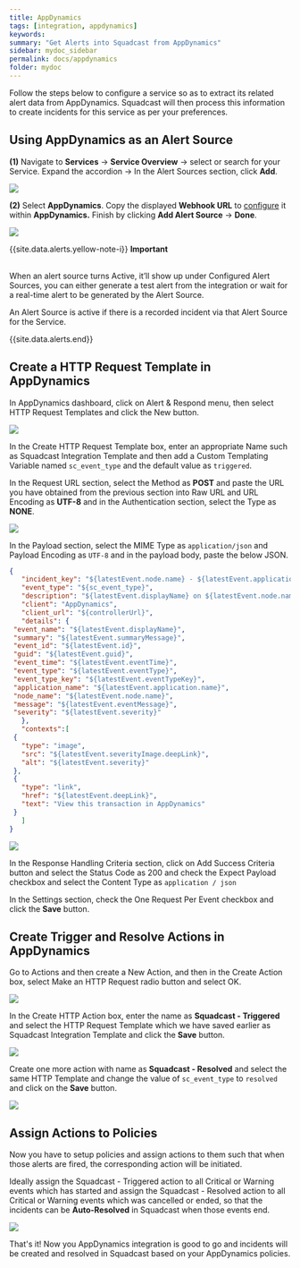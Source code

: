 ```yaml
---
title: AppDynamics
tags: [integration, appdynamics]
keywords:
summary: "Get Alerts into Squadcast from AppDynamics"
sidebar: mydoc_sidebar
permalink: docs/appdynamics
folder: mydoc
---
```


Follow the steps below to configure a service so as to extract its related alert data from AppDynamics. Squadcast will then process this information to create incidents for this service as per your preferences.

## Using AppDynamics as an Alert Source

**(1)** Navigate to **Services** -> **Service Overview** -> select or search for your Service. Expand the accordion -> In the Alert Sources section, click **Add**.

![](<images/Alert_Sources.png>)

**(2)** Select **AppDynamics**. Copy the displayed **Webhook URL** to [configure](appdynamics#create-a-http-request-template-in-appdynamics) it within **AppDynamics.** Finish by clicking **Add Alert Source** -> **Done**.

![](<images/AppDynamics.png>)

{{site.data.alerts.yellow-note-i}}
<b>Important</b><br/><br/>
<p>When an alert source turns Active, it’ll show up under Configured Alert Sources, you can either generate a test alert from the integration or wait for a real-time alert to be generated by the Alert Source.</p>
<p>An Alert Source is active if there is a recorded incident via that Alert Source for the Service.</p>
{{site.data.alerts.end}}

## Create a HTTP Request Template in AppDynamics
In AppDynamics dashboard, click on Alert & Respond menu, then select HTTP Request Templates and click the New button.

![](images/appdynamics_2.png)

In the Create HTTP Request Template box, enter an appropriate Name such as Squadcast Integration Template and then add a Custom Templating Variable named `sc_event_type` and the default value as `triggered`. 

In the Request URL section, select the Method as **POST** and paste the URL you have obtained from the previous section into Raw URL and URL Encoding as **UTF-8** and in the Authentication section, select the Type as **NONE**.

![](images/appdynamics_3.png)

In the Payload section, select the MIME Type as `application/json` and Payload Encoding as `UTF-8` and in the payload body, paste the below JSON.

```json
{    
   "incident_key": "${latestEvent.node.name} - ${latestEvent.application.name}",
   "event_type": "${sc_event_type}",
   "description": "${latestEvent.displayName} on ${latestEvent.node.name}",
   "client": "AppDynamics",
   "client_url": "${controllerUrl}",
   "details": {
 "event_name": "${latestEvent.displayName}",
 "summary": "${latestEvent.summaryMessage}",
 "event_id": "${latestEvent.id}",
 "guid": "${latestEvent.guid}",
 "event_time": "${latestEvent.eventTime}",
 "event_type": "${latestEvent.eventType}",
 "event_type_key": "${latestEvent.eventTypeKey}",
 "application_name": "${latestEvent.application.name}",
 "node_name": "${latestEvent.node.name}",
 "message": "${latestEvent.eventMessage}",
 "severity": "${latestEvent.severity}"
   },
   "contexts":[
 {
   "type": "image",
   "src": "${latestEvent.severityImage.deepLink}",
   "alt": "${latestEvent.severity}"
 },
 {
   "type": "link",
   "href": "${latestEvent.deepLink}",
   "text": "View this transaction in AppDynamics"
 }
   ]
}
```

![](images/appdynamics_4.png)

In the Response Handling Criteria section, click on Add Success Criteria button and select the Status Code as 200 and check the Expect Payload checkbox and select the Content Type as `application / json `

In the Settings section, check the One Request Per Event checkbox and click the **Save** button.

## Create Trigger and Resolve Actions in AppDynamics
Go to Actions and then create a New Action,  and then in the Create Action box, select Make an HTTP Request radio button and select OK.

![](images/appdynamics_5.png)

In the Create HTTP Action box, enter the name as **Squadcast - Triggered** and select the HTTP Request Template which we have saved earlier as Squadcast Integration Template and click the **Save** button.

![](images/appdynamics_6.png)

Create one more action with name as **Squadcast - Resolved** and select the same HTTP Template and change the value of `sc_event_type` to `resolved` and click on the **Save** button.

![](images/appdynamics_7.png)

## Assign Actions to Policies
Now you have to setup policies and assign actions to them such that when those alerts are fired, the corresponding action will be initiated.

Ideally assign the Squadcast - Triggered action to all Critical or Warning events which has started and assign the Squadcast - Resolved action to all Critical or Warning events which was cancelled or ended, so that the incidents can be **Auto-Resolved** in Squadcast when those events end.

![](images/appdynamics_8.png)

That's it! Now you AppDynamics integration is good to go and incidents will be created and resolved in Squadcast based on your AppDynamics policies.